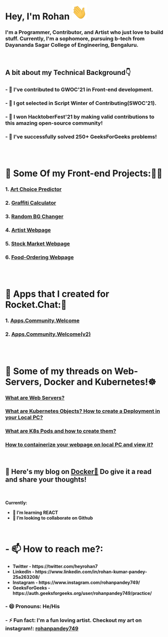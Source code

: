 # Hey, I'm Rohan <img src="https://github.com/ABSphreak/ABSphreak/blob/master/gifs/Hi.gif?raw=true" alt="" style="width:48px;height:48px;">

### I'm a Programmer, Contributor, and Artist who just love to build stuff. Currently, I'm a sophomore, pursuing b-tech from Dayananda Sagar College of Engineering, Bengaluru.

<br>

## A bit about my Technical Background👇

### - 🔭 I've contributed to GWOC'21 in Front-end development.
### - 🔭 I got selected in Script Winter of Contributing(SWOC'21).
### - 🔭 I won HacktoberFest'21 by making valid contributions to this amazing open-source community!
### - 🔭 I've successfully solved 250+ GeeksForGeeks problems!
<br>
<br>


#  🎒 Some Of my Front-end Projects:💂‍♀️<br>

### 1. [Art Choice Predictor](https://github.com/Rohan749/Art-Choice-Predictor)

### 2. [Graffiti Calculator](https://github.com/Rohan749/Basic-Calculator) 
 
### 3. [Random BG Changer](https://github.com/Rohan749/Random-Background-Changing-Webpage) 

### 4. [Artist Webpage](https://github.com/Rohan749/Artist_webpage)  

### 5. [Stock Market Webpage](https://github.com/Rohan749/Stock-Market-Webpage) 

### 6. [Food-Ordering Webpage](https://github.com/Rohan749/Food-ordering-webpage) 

<br>
<br>

# 🎒 Apps that I created for Rocket.Chat:🚀
 
### 1. [Apps.Community.Welcome](https://github.com/Rohan749/Apps.Community.Welcome)

### 2. [Apps.Community.Welcome(v2)](https://github.com/Rohan749/Apps.Community.Welcome.v2)

<br>
<br>

# 🎒 Some of my threads on Web-Servers, Docker and Kubernetes!☸️ 

### [What are Web Servers?](https://twitter.com/heyrohan7/status/1481443203077505024?s=20&t=_f_tUGLWkjnOGYAuOHWnZQ)
### [What are Kubernetes Objects? How to create a Deployment in your Local PC?](https://twitter.com/heyrohan7/status/1497926422181994498?s=20&t=7ECNQatL-82YeYYr4Qlvwg)
### [What are K8s Pods and how to create them?](https://twitter.com/heyrohan7/status/1498506043113967623?s=20&t=7ECNQatL-82YeYYr4Qlvwg)
### [How to containerize your webpage on local PC and view it?](https://twitter.com/heyrohan7/status/1500157555439325187?s=20&t=7ECNQatL-82YeYYr4Qlvwg)

<br>
        
 ## 🎒 Here's my blog on [Docker🐋](https://docs.google.com/document/d/13IG-tjgMfl1wtGKkmnOKBS7rVmKoHqH_bMWkSc4xYcQ/edit?usp=sharing) Do give it a read and share your thoughts!
<br>
<br>
<strong>Currently:</strong>
      <ul> <strong>
    <li> 🌱 I’m learning <strong>REACT</strong> </li>
    <li> 👯 I’m looking to collaborate on Github </li>
    <strong>
    </ul>
 
 <br>
    
# - 📫 How to reach me?:  
<ul>
  <li>Twitter - https://twitter.com/heyrohan7</li>   
  <li>LinkedIn - https://www.linkedin.com/in/rohan-kumar-pandey-25a263208/</li>
  <li>Instagram - https://www.instagram.com/rohanpandey749/ </li>
  <li>GeeksForGeeks - https://auth.geeksforgeeks.org/user/rohanpandey749/practice/</li> 
</ul>

### - 😄 Pronouns: He/His
### - ⚡ Fun fact: I'm a fun loving artist. Checkout my art on instagram!: [rohanpandey749](https://www.instagram.com/rohanpandey749/) 


